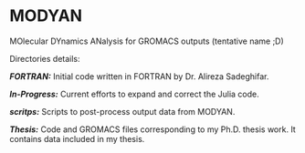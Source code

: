 # MODYAN
MOlecular DYnamics ANalysis for GROMACS outputs (tentative name ;D)

Directories details:

***FORTRAN:*** Initial code written in FORTRAN by Dr. Alireza Sadeghifar.  

***In-Progress:*** Current efforts to expand and correct the Julia code.  

***scritps:*** Scripts to post-process output data from MODYAN. 

***Thesis:*** Code and GROMACS files corresponding to my Ph.D. thesis work. It contains data included in my thesis.

